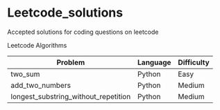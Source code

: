 # Leetcode_solutions
Accepted solutions for coding questions on leetcode

Leetcode Algorithms

Problem| Language | Difficulty
-------|----------|------------
two_sum|Python|Easy
add_two_numbers|Python|Medium
longest_substring_without_repetition|Python|Medium
